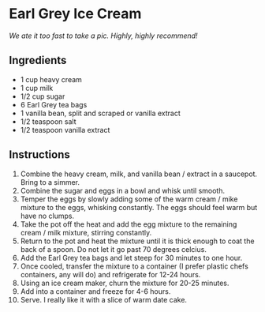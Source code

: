 # Earl Grey Ice Cream

*We ate it too fast to take a pic. Highly, highly recommend!*

## Ingredients

- 1 cup heavy cream
- 1 cup milk
- 1/2 cup sugar
- 6 Earl Grey tea bags
- 1 vanilla bean, split and scraped or vanilla extract
- 1/2 teaspoon salt
- 1/2 teaspoon vanilla extract

## Instructions

1. Combine the heavy cream, milk, and vanilla bean / extract in a saucepot. Bring to a simmer.
2. Combine the sugar and eggs in a bowl and whisk until smooth.
3. Temper the eggs by slowly adding some of the warm cream / mike mixture to the eggs, whisking constantly. The eggs should feel warm but have no clumps.
4. Take the pot off the heat and add the egg mixture to the remaining cream / milk mixture, stirring constantly.
5. Return to the pot and heat the mixture until it is thick enough to coat the back of a spoon. Do not let it go past 70 degrees celcius.
6. Add the Earl Grey tea bags and let steep for 30 minutes to one hour.
7. Once cooled, transfer the mixture to a container (I prefer plastic chefs containers, any will do) and refrigerate for 12-24 hours.
8. Using an ice cream maker, churn the mixture for 20-25 minutes.
9. Add into a container and freeze for 4-6 hours.
10. Serve. I really like it with a slice of warm date cake.